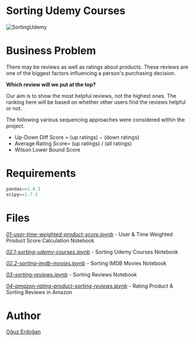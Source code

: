 # Sorting Udemy Courses

![SortingUdemy](/images/sorting-reviews.png.png)

# Business Problem

There may be reviews as well as ratings about products.  These reviews are one of the biggest factors influencing a person's purchasing decision.

**Which review will we put at the top?**

Our aim is to show the most helpful reviews, not the highest ones. The ranking here will be based on whether other users find the reviews helpful or not.

The following various sequencing approaches were considered within the project.

- Up-Down Diff Score = (up ratings) − (down ratings)
- Average Rating Score= (up ratings) / (all ratings)
- Wilson Lower Bound Score

# Requirements

```python
pandas==1.4.3
scipy==1.7.3
```

# **Files**

*[01-user-time-weighted-product-score.ipynb](hhttps://github.com/oguzerdo/rating-sorting-approaches/blob/main/01-rating-products/01-user-time-weighted-product-score.ipynb) -* User & Time Weighted Product Score Calculation Notebook

*[02.1-sorting-udemy-courses.ipynb](https://github.com/oguzerdo/rating-sorting-approaches/blob/main/02-product-sorting/02.1-sorting-udemy-courses/2.1-sorting-udemy-courses.ipynb) -* Sorting Udemy Courses Notebook

*[02.2-sorting-imdb-movies.ipynb](https://github.com/oguzerdo/rating-sorting-approaches/blob/main/02-product-sorting/02.2-sorting-imdb-movies/2.2-sorting-imdb-movies.ipynb) -* Sorting IMDB Movies Notebook

*[03-sorting-reviews.ipynb](https://github.com/oguzerdo/rating-sorting-approaches/blob/main/03-sorting-reviews/03-sorting-reviews.ipynb) -* Sorting Reviews Notebook

*[04-amazon-rating-product-sorting-reviews.ipynb](https://github.com/oguzerdo/rating-sorting-approaches/blob/main/04-amazon-rating-product-sorting-reviews/04-amazon-rating-product-sorting-reviews.ipynb) -* Rating Product & Sorting Reviews in Amazon

# Author

[Oğuz Erdoğan](http://www.oguzerdogan.com)